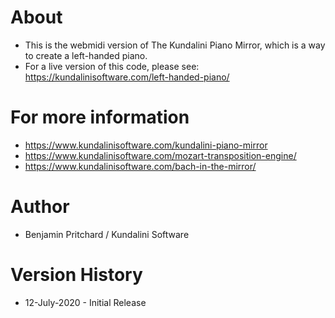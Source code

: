 # About

* This is the webmidi version of The Kundalini Piano Mirror, which is a way to create a left-handed piano.
* For a live version of this code, please see: https://kundalinisoftware.com/left-handed-piano/


# For more information

* https://www.kundalinisoftware.com/kundalini-piano-mirror
* https://www.kundalinisoftware.com/mozart-transposition-engine/ 
* https://www.kundalinisoftware.com/bach-in-the-mirror/


# Author

* Benjamin Pritchard / Kundalini Software

# Version History

* 12-July-2020 - Initial Release


